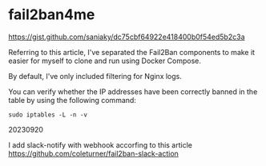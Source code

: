 # fail2ban4me

https://gist.github.com/saniaky/dc75cbf64922e418400b0f54ed5b2c3a

Referring to this article, I've separated the Fail2Ban components to make it easier for myself to clone and run using Docker Compose.

By default, I've only included filtering for Nginx logs.



You can verify whether the IP addresses have been correctly banned in the table by using the following command:
```
sudo iptables -L -n -v
```

20230920

I add slack-notify with webhook accorfing to this article
https://github.com/coleturner/fail2ban-slack-action